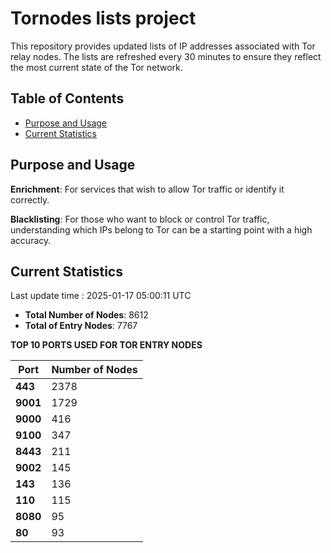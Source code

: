 # Tornodes lists project

This repository provides updated lists of IP addresses associated with Tor relay nodes. The lists are refreshed every 30 minutes to ensure they reflect the most current state of the Tor network.

## Table of Contents

- [Purpose and Usage](#purpose-and-usage)
- [Current Statistics](#current-statistics)


## Purpose and Usage

**Enrichment**: For services that wish to allow Tor traffic or identify it correctly.

**Blacklisting**: For those who want to block or control Tor traffic, understanding which IPs belong to Tor can be a starting point with a high accuracy.

## Current Statistics

Last update time : 2025-01-17 05:00:11 UTC

- **Total Number of Nodes**: 8612
- **Total of Entry Nodes**: 7767

**TOP 10 PORTS USED FOR TOR ENTRY NODES**

| **Port** | **Number of Nodes** |
|------|-----------------|
| **443**   | 2378  |
| **9001**   | 1729  |
| **9000**   | 416  |
| **9100**   | 347  |
| **8443**   | 211  |
| **9002**   | 145  |
| **143**   | 136  |
| **110**   | 115  |
| **8080**   | 95  |
| **80**   | 93  |

